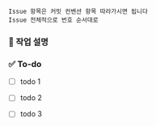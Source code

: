 ```
Issue 항목은 커밋 컨벤션 항목 따라가시면 됩니다
Issue 전체적으로 번호 순서대로
```

### 💼 작업 설명
<!-- 진행할 작업에 대해 간단하게 설명해주세요 -->

### ✅ To-do
<!-- 해당 작업을 수행하기 위해 해야 할 하위 태스크를 작성해주세요 -->
- [ ] todo 1
- [ ] todo 2
- [ ] todo 3

